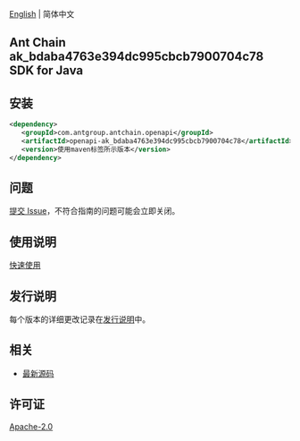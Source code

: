[English](README.md) | 简体中文

## Ant Chain ak_bdaba4763e394dc995cbcb7900704c78 SDK for Java

## 安装

```xml
<dependency>
   <groupId>com.antgroup.antchain.openapi</groupId>
   <artifactId>openapi-ak_bdaba4763e394dc995cbcb7900704c78</artifactId>
   <version>使用maven标签所示版本</version>
</dependency>
```

## 问题

[提交 Issue](https://github.com/alipay/antchain-openapi-prod-sdk/issues/new)，不符合指南的问题可能会立即关闭。

## 使用说明

[快速使用](https://github.com/alipay/antchain-openapi-prod-sdk)

## 发行说明

每个版本的详细更改记录在[发行说明](./ChangeLog.txt)中。

## 相关

- [最新源码](https://github.com/alipay/antchain-openapi-prod-sdk/)

## 许可证

[Apache-2.0](http://www.apache.org/licenses/LICENSE-2.0)
